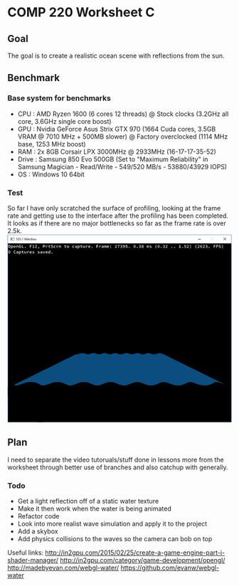 # COMP 220 Worksheet C

## Goal
The goal is to create a realistic ocean scene with reflections from the sun.

## Benchmark

### Base system for benchmarks
 - CPU : AMD Ryzen 1600 (6 cores 12 threads) @ Stock clocks (3.2GHz all core, 3.6GHz single core boost)
 - GPU : Nvidia GeForce Asus Strix GTX 970 (1664 Cuda cores, 3.5GB VRAM @ 7010 MHz + 500MB slower) @ Factory overclocked (1114 MHz base, 1253 MHz boost)
 - RAM : 2x 8GB Corsair LPX 3000MHz @ 2933MHz (16-17-17-35-52)
 - Drive : Samsung 850 Evo 500GB (Set to "Maximum Reliability" in Samsung Magician - Read/Write - 549/520 MB/s - 53880/43929 IOPS)
 - OS : Windows 10 64bit

### Test
So far I have only scratched the surface of profiling, looking at the frame rate and getting use to the interface after the profiling has been completed. It looks as if there are no major bottlenecks so far as the frame rate is over 2.5k.
![alt text](profile_1.png)

## Plan
I need to separate the video tutoruals/stuff done in lessons more from the worksheet through better use of branches and also catchup with generally. 

### Todo
- Get a light reflection off of a static water texture
- Make it then work when the water is being animated
- Refactor code
- Look into more realist wave simulation and apply it to the project
- Add a skybox
- Add physics collisions to the waves so the camera can bob on top


Useful links:
	http://in2gpu.com/2015/02/25/create-a-game-engine-part-i-shader-manager/
	http://in2gpu.com/category/game-development/opengl/
	http://madebyevan.com/webgl-water/
	https://github.com/evanw/webgl-water
	
